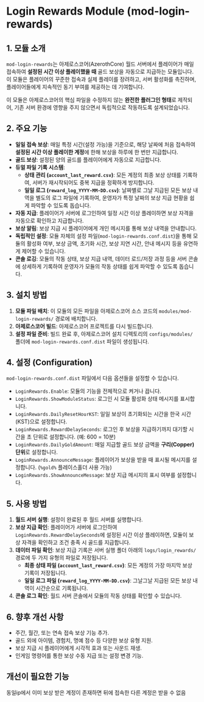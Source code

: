 # Login Rewards Module (mod-login-rewards)

## 1. 모듈 소개

`mod-login-rewards`는 아제로스코어(AzerothCore) 월드 서버에서 플레이어가 매일 접속하여 **설정된 시간 이상 플레이했을 때** 골드 보상을 자동으로 지급하는 모듈입니다. 이 모듈은 플레이어의 꾸준한 접속과 실제 플레이를 장려하고, 서버 활성화를 촉진하며, 플레이어들에게 지속적인 동기 부여를 제공하는 데 기여합니다.

이 모듈은 아제로스코어의 핵심 파일을 수정하지 않는 **완전한 플러그인 형태**로 제작되어, 기존 서버 환경에 영향을 주지 않으면서 독립적으로 작동하도록 설계되었습니다.

## 2. 주요 기능

*   **일일 접속 보상**: 매일 특정 시간(설정 가능)을 기준으로, 해당 날짜에 처음 접속하여 **설정된 시간 이상 플레이한 계정**에 한해 보상을 하루에 한 번만 지급합니다.
*   **골드 보상**: 설정된 양의 골드를 플레이어에게 자동으로 지급합니다.
*   **듀얼 파일 기록 시스템**:
    *   **상태 관리 (`account_last_reward.csv`)**: 모든 계정의 최종 보상 상태를 기록하여, 서버가 재시작되어도 중복 지급을 정확하게 방지합니다.
    *   **일일 로그 (`reward_log_YYYY-MM-DD.csv`)**: 날짜별로 그날 지급된 모든 보상 내역을 별도의 로그 파일에 기록하여, 운영자가 특정 날짜의 보상 지급 현황을 쉽게 파악할 수 있도록 돕습니다.
*   **자동 지급**: 플레이어가 서버에 로그인하여 일정 시간 이상 플레이하면 보상 자격을 자동으로 확인하고 지급합니다.
*   **보상 알림**: 보상 지급 시 플레이어에게 개인 메시지를 통해 보상 내역을 안내합니다.
*   **독립적인 설정**: 모듈 자체의 설정 파일(`mod-login-rewards.conf.dist`)을 통해 모듈의 활성화 여부, 보상 금액, 초기화 시간, 보상 지연 시간, 안내 메시지 등을 유연하게 제어할 수 있습니다.
*   **콘솔 로깅**: 모듈의 작동 상태, 보상 지급 내역, 데이터 로드/저장 과정 등을 서버 콘솔에 상세하게 기록하여 운영자가 모듈의 작동 상태를 쉽게 파악할 수 있도록 돕습니다.

## 3. 설치 방법

1.  **모듈 파일 배치**: 이 모듈의 모든 파일을 아제로스코어 소스 코드의 `modules/mod-login-rewards/` 경로에 배치합니다.
2.  **아제로스코어 빌드**: 아제로스코어 프로젝트를 다시 빌드합니다.
3.  **설정 파일 준비**: 빌드 완료 후, 아제로스코어 설치 디렉토리의 `configs/modules/` 폴더에 `mod-login-rewards.conf.dist` 파일이 생성됩니다.

## 4. 설정 (Configuration)

`mod-login-rewards.conf.dist` 파일에서 다음 옵션들을 설정할 수 있습니다.

- `LoginRewards.Enable`: 모듈의 기능을 전체적으로 켜거나 끕니다.
- `LoginRewards.ShowModuleStatus`: 로그인 시 모듈 활성화 상태 메시지를 표시합니다.
- `LoginRewards.DailyResetHourKST`: 일일 보상이 초기화되는 시간을 한국 시간(KST)으로 설정합니다.
- `LoginRewards.RewardDelaySeconds`: 로그인 후 보상을 지급하기까지 대기할 시간을 초 단위로 설정합니다. (예: 600 = 10분)
- `LoginRewards.DailyGoldAmount`: 매일 지급할 골드 보상 금액을 **구리(Copper) 단위**로 설정합니다.
- `LoginRewards.AnnounceMessage`: 플레이어가 보상을 받을 때 표시될 메시지를 설정합니다. (`%gold%` 플레이스홀더 사용 가능)
- `LoginRewards.ShowAnnounceMessage`: 보상 지급 메시지의 표시 여부를 설정합니다.

## 5. 사용 방법

1.  **월드 서버 실행**: 설정이 완료된 후 월드 서버를 실행합니다.
2.  **보상 지급 확인**: 플레이어가 서버에 로그인하여 `LoginRewards.RewardDelaySeconds`에 설정된 시간 이상 플레이하면, 모듈이 보상 자격을 확인하고 조건 충족 시 골드를 지급합니다.
3.  **데이터 파일 확인**: 보상 지급 기록은 서버 실행 폴더 아래의 `logs/login_rewards/` 경로에 두 가지 유형의 파일로 저장됩니다.
    *   **최종 상태 파일 (`account_last_reward.csv`)**: 모든 계정의 가장 마지막 보상 기록이 저장됩니다.
    *   **일일 로그 파일 (`reward_log_YYYY-MM-DD.csv`)**: 그날그날 지급된 모든 보상 내역이 시간순으로 기록됩니다.
4.  **콘솔 로그 확인**: 월드 서버 콘솔에서 모듈의 작동 상태를 확인할 수 있습니다.

## 6. 향후 개선 사항

*   주간, 월간, 또는 연속 접속 보상 기능 추가.
*   골드 외에 아이템, 경험치, 명예 점수 등 다양한 보상 유형 지원.
*   보상 지급 시 플레이어에게 시각적 효과 또는 사운드 재생.
*   인게임 명령어를 통한 보상 수동 지급 또는 설정 변경 기능.

## 개선이 필요한 기능
동일ip에서 이미 보상 받은 계정이 존재하면 뒤에 접속한 다른 계정은 받을 수 없음